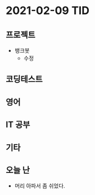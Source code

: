 # 2021-02-09 TID

## 프로젝트

- 뱅크봇
  - 수정

## 코딩테스트

## 영어

## IT 공부

## 기타

## 오늘 난

- 머리 아파서 좀 쉬었다.
